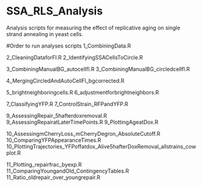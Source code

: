 # SSA_RLS_Analysis
Analysis scripts for measuring the effect of replicative aging on single strand annealing in yeast cells.

#Order to run analyses scripts
1_CombiningData.R

2_CleaningDataforFl.R
2_IdentifyingSSACellsToCircle.R

3_CombiningManualBG_autocellfl.R
3_CombiningManualBG_circledcellfl.R

4_MergingCircledAndAutoCellFl_bgcorrected.R

5_brightneighboringcells.R
6_adjustmentforbrightneighbors.R

7_ClassifyingYFP.R
7_ControlStrain_RFPandYFP.R

9_AssessingRepair_5hafterdoxremoval.R
9_AssessingRepairatLaterTimePoints.R
9_PlottingAgeatDox.R

10_AssessingmCherryLoss_mCherryDegron_AbsoluteCutoff.R
10_ComparingYFPAppearanceTimes.R
10_PlottingTrajectories_YFPoffatdox_Alive5hafterDoxRemoval_allstrains_cowplot.R

11_Plotting_repairfrac_byexp.R
11_ComparingYoungandOld_ContingencyTables.R
11_Ratio_oldrepair_over_youngrepair.R

